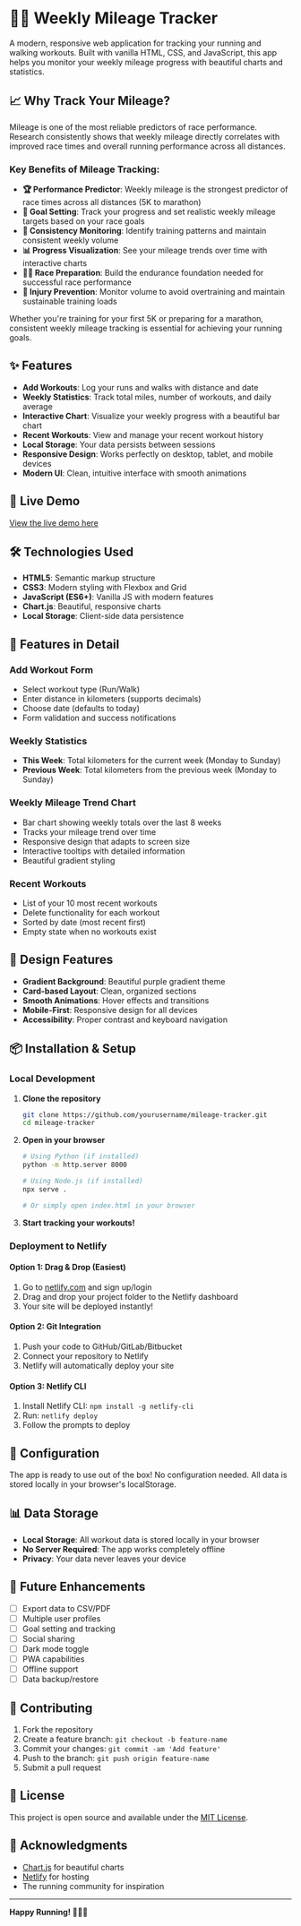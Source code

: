 # 🏃‍♂️ Weekly Mileage Tracker

A modern, responsive web application for tracking your running and walking workouts. Built with vanilla HTML, CSS, and JavaScript, this app helps you monitor your weekly mileage progress with beautiful charts and statistics.

## 📈 Why Track Your Mileage?

Mileage is one of the most reliable predictors of race performance. Research consistently shows that weekly mileage directly correlates with improved race times and overall running performance across all distances.

### Key Benefits of Mileage Tracking:

- **🏆 Performance Predictor**: Weekly mileage is the strongest predictor of race times across all distances (5K to marathon)
- **🎯 Goal Setting**: Track your progress and set realistic weekly mileage targets based on your race goals
- **🔄 Consistency Monitoring**: Identify training patterns and maintain consistent weekly volume
- **📊 Progress Visualization**: See your mileage trends over time with interactive charts
- **🏃‍♂️ Race Preparation**: Build the endurance foundation needed for successful race performance
- **💪 Injury Prevention**: Monitor volume to avoid overtraining and maintain sustainable training loads

Whether you're training for your first 5K or preparing for a marathon, consistent weekly mileage tracking is essential for achieving your running goals.

## ✨ Features

- **Add Workouts**: Log your runs and walks with distance and date
- **Weekly Statistics**: Track total miles, number of workouts, and daily average
- **Interactive Chart**: Visualize your weekly progress with a beautiful bar chart
- **Recent Workouts**: View and manage your recent workout history
- **Local Storage**: Your data persists between sessions
- **Responsive Design**: Works perfectly on desktop, tablet, and mobile devices
- **Modern UI**: Clean, intuitive interface with smooth animations

## 🚀 Live Demo

[View the live demo here](https://your-netlify-url.netlify.app)

## 🛠️ Technologies Used

- **HTML5**: Semantic markup structure
- **CSS3**: Modern styling with Flexbox and Grid
- **JavaScript (ES6+)**: Vanilla JS with modern features
- **Chart.js**: Beautiful, responsive charts
- **Local Storage**: Client-side data persistence

## 📱 Features in Detail

### Add Workout Form
- Select workout type (Run/Walk)
- Enter distance in kilometers (supports decimals)
- Choose date (defaults to today)
- Form validation and success notifications

### Weekly Statistics
- **This Week**: Total kilometers for the current week (Monday to Sunday)
- **Previous Week**: Total kilometers from the previous week (Monday to Sunday)

### Weekly Mileage Trend Chart
- Bar chart showing weekly totals over the last 8 weeks
- Tracks your mileage trend over time
- Responsive design that adapts to screen size
- Interactive tooltips with detailed information
- Beautiful gradient styling

### Recent Workouts
- List of your 10 most recent workouts
- Delete functionality for each workout
- Sorted by date (most recent first)
- Empty state when no workouts exist

## 🎨 Design Features

- **Gradient Background**: Beautiful purple gradient theme
- **Card-based Layout**: Clean, organized sections
- **Smooth Animations**: Hover effects and transitions
- **Mobile-First**: Responsive design for all devices
- **Accessibility**: Proper contrast and keyboard navigation

## 📦 Installation & Setup

### Local Development

1. **Clone the repository**
   ```bash
   git clone https://github.com/yourusername/mileage-tracker.git
   cd mileage-tracker
   ```

2. **Open in your browser**
   ```bash
   # Using Python (if installed)
   python -m http.server 8000
   
   # Using Node.js (if installed)
   npx serve .
   
   # Or simply open index.html in your browser
   ```

3. **Start tracking your workouts!**

### Deployment to Netlify

#### Option 1: Drag & Drop (Easiest)
1. Go to [netlify.com](https://netlify.com) and sign up/login
2. Drag and drop your project folder to the Netlify dashboard
3. Your site will be deployed instantly!

#### Option 2: Git Integration
1. Push your code to GitHub/GitLab/Bitbucket
2. Connect your repository to Netlify
3. Netlify will automatically deploy your site

#### Option 3: Netlify CLI
1. Install Netlify CLI: `npm install -g netlify-cli`
2. Run: `netlify deploy`
3. Follow the prompts to deploy

## 🔧 Configuration

The app is ready to use out of the box! No configuration needed. All data is stored locally in your browser's localStorage.

## 📊 Data Storage

- **Local Storage**: All workout data is stored locally in your browser
- **No Server Required**: The app works completely offline
- **Privacy**: Your data never leaves your device

## 🎯 Future Enhancements

- [ ] Export data to CSV/PDF
- [ ] Multiple user profiles
- [ ] Goal setting and tracking
- [ ] Social sharing
- [ ] Dark mode toggle
- [ ] PWA capabilities
- [ ] Offline support
- [ ] Data backup/restore

## 🤝 Contributing

1. Fork the repository
2. Create a feature branch: `git checkout -b feature-name`
3. Commit your changes: `git commit -am 'Add feature'`
4. Push to the branch: `git push origin feature-name`
5. Submit a pull request

## 📄 License

This project is open source and available under the [MIT License](LICENSE).

## 🙏 Acknowledgments

- [Chart.js](https://www.chartjs.org/) for beautiful charts
- [Netlify](https://netlify.com) for hosting
- The running community for inspiration

---

**Happy Running! 🏃‍♂️💨**
